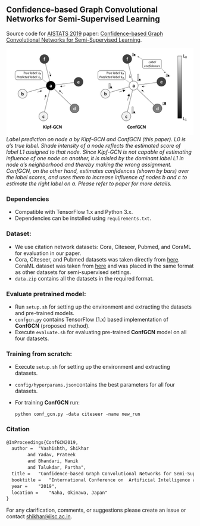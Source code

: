 ## Confidence-based Graph Convolutional Networks for Semi-Supervised Learning

Source code for [AISTATS 2019](https://www.aistats.org/) paper: [Confidence-based Graph Convolutional Networks for Semi-Supervised Learning](https://shikhar-vashishth.github.io/assets/pdf/confgcn_paper.pdf).

![](./overview.png)*Label prediction on node a by Kipf-GCN and ConfGCN (this paper). L0 is a’s true label. Shade
intensity of a node reflects the estimated score of label L1 assigned to that node. Since Kipf-GCN is not capable
of estimating influence of one node on another, it is misled by the dominant label L1 in node a’s neighborhood
and thereby making the wrong assignment. ConfGCN, on the other hand, estimates confidences (shown by bars)
over the label scores, and uses them to increase influence of nodes b and c to estimate the right label on a. Please refer to paper for more details.* 

### Dependencies

- Compatible with TensorFlow 1.x and Python 3.x.
- Dependencies can be installed using `requirements.txt`.

### Dataset:

- We use citation network datasets: Cora, Citeseer, Pubmed, and CoraML for evaluation in our paper.
- Cora, Citeseer, and Pubmed datasets was taken directly from [here](https://github.com/tkipf/gcn/tree/master/gcn/data). CoraML dataset was taken from [here](https://github.com/abojchevski/graph2gauss) and was placed in the same format as other datasets for semi-supervised settings. 
- `data.zip` contains all the datasets in the required format.

### Evaluate pretrained model:

- Run `setup.sh` for setting up the environment and extracting the datasets and pre-trained models.
- `confgcn.py` contains TensorFlow (1.x) based implementation of **ConfGCN** (proposed method).
- Execute `evaluate.sh` for evaluating pre-trained **ConfGCN** model on all four datasets.

### Training from scratch:

- Execute `setup.sh` for setting up the environment and extracting datasets. 

- `config/hyperparams.json`contains the best parameters for all four datasets.

- For training **ConfGCN** run:

  ```shell
  python conf_gcn.py -data citeseer -name new_run
  ```

### Citation

```tex
@InProceedings{ConfGCN2019,
  author = 	"Vashishth, Shikhar
		and Yadav, Prateek
		and Bhandari, Manik
		and Talukdar, Partha",
  title = 	"Confidence-based Graph Convolutional Networks for Semi-Supervised Learning",
  booktitle = 	"International Conference on  Artificial Intelligence and Statistics (AISTATS)",
  year = 	"2019",
  location = 	"Naha, Okinawa, Japan"
}
```

For any clarification, comments, or suggestions please create an issue or contact [shikhar@iisc.ac.in](http://shikhar-vashishth.github.io).
